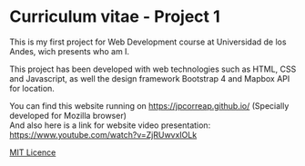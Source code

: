 # Curriculum vitae - Project 1
This is my first project for Web Development course at Universidad de los Andes, wich presents who am I.

This project has been developed with web technologies such as HTML, CSS and Javascript, as well the design framework Bootstrap 4 and Mapbox API for location.

You can find this website running on https://jpcorreap.github.io/ (Specially developed for Mozilla browser)<br />
And also here is a link for website video presentation: https://www.youtube.com/watch?v=ZjRUwvxIOLk


[MIT Licence](LICENSE)
